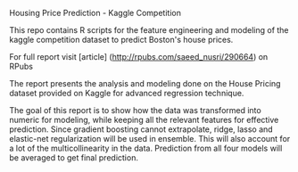 Housing Price Prediction - Kaggle Competition



This repo contains R scripts for the feature engineering and modeling of the kaggle competition dataset to predict Boston's house prices.

For full report visit [article] (http://rpubs.com/saeed_nusri/290664) on RPubs

The report presents the analysis and modeling done on the House Pricing dataset provided on Kaggle for advanced regression technique.

The goal of this report is to show how the data was transformed into numeric for modeling, while keeping all the relevant features for effective prediction. Since gradient boosting cannot extrapolate, ridge, lasso and elastic-net regularization will be used in ensemble. This will also account for a lot of the multicollinearity in the data. Prediction from all four models will be averaged to get final prediction.
